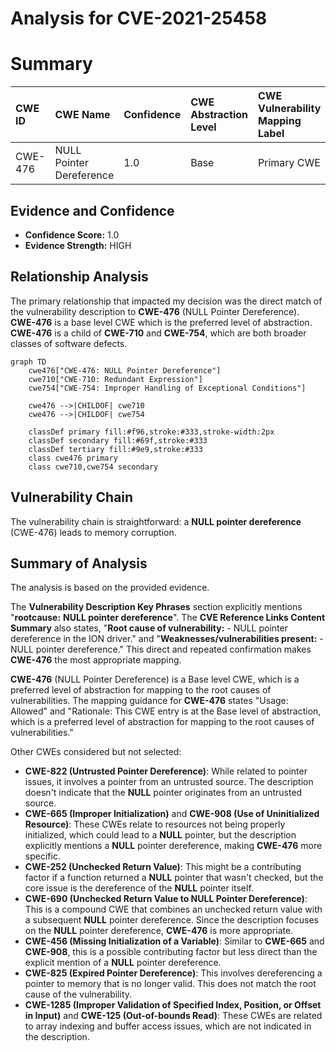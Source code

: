 # Analysis for CVE-2021-25458

# Summary
| CWE ID  | CWE Name                                                | Confidence | CWE Abstraction Level | CWE Vulnerability Mapping Label | CWE-Vulnerability Mapping Notes |
| :------- | :------------------------------------------------------ | :--------- | :-------------------- | :------------------------------ | :------------------------------ |
| CWE-476 | NULL Pointer Dereference                                | 1.0       | Base                  | Primary CWE                     | Allowed                       |

## Evidence and Confidence

*   **Confidence Score:** 1.0
*   **Evidence Strength:** HIGH

## Relationship Analysis
The primary relationship that impacted my decision was the direct match of the vulnerability description to **CWE-476** (NULL Pointer Dereference). **CWE-476** is a base level CWE which is the preferred level of abstraction. **CWE-476** is a child of **CWE-710** and **CWE-754**, which are both broader classes of software defects.

```mermaid
graph TD
    cwe476["CWE-476: NULL Pointer Dereference"]
    cwe710["CWE-710: Redundant Expression"]
    cwe754["CWE-754: Improper Handling of Exceptional Conditions"]

    cwe476 -->|CHILDOF| cwe710
    cwe476 -->|CHILDOF| cwe754

    classDef primary fill:#f96,stroke:#333,stroke-width:2px
    classDef secondary fill:#69f,stroke:#333
    classDef tertiary fill:#9e9,stroke:#333
    class cwe476 primary
    class cwe710,cwe754 secondary
```

## Vulnerability Chain
The vulnerability chain is straightforward: a **NULL pointer dereference** (CWE-476) leads to memory corruption.

## Summary of Analysis
The analysis is based on the provided evidence.

The **Vulnerability Description Key Phrases** section explicitly mentions "**rootcause:** **NULL pointer dereference**". The **CVE Reference Links Content Summary** also states, "**Root cause of vulnerability:** - NULL pointer dereference in the ION driver." and "**Weaknesses/vulnerabilities present:** - NULL pointer dereference." This direct and repeated confirmation makes **CWE-476** the most appropriate mapping.

**CWE-476** (NULL Pointer Dereference) is a Base level CWE, which is a preferred level of abstraction for mapping to the root causes of vulnerabilities. The mapping guidance for **CWE-476** states "Usage: Allowed" and "Rationale: This CWE entry is at the Base level of abstraction, which is a preferred level of abstraction for mapping to the root causes of vulnerabilities."

Other CWEs considered but not selected:

*   **CWE-822 (Untrusted Pointer Dereference)**: While related to pointer issues, it involves a pointer from an untrusted source. The description doesn't indicate that the **NULL** pointer originates from an untrusted source.
*   **CWE-665 (Improper Initialization)** and **CWE-908 (Use of Uninitialized Resource)**: These CWEs relate to resources not being properly initialized, which could lead to a **NULL** pointer, but the description explicitly mentions a **NULL** pointer dereference, making **CWE-476** more specific.
*   **CWE-252 (Unchecked Return Value)**: This might be a contributing factor if a function returned a **NULL** pointer that wasn't checked, but the core issue is the dereference of the **NULL** pointer itself.
*   **CWE-690 (Unchecked Return Value to NULL Pointer Dereference)**: This is a compound CWE that combines an unchecked return value with a subsequent **NULL** pointer dereference. Since the description focuses on the **NULL** pointer dereference, **CWE-476** is more appropriate.
*   **CWE-456 (Missing Initialization of a Variable)**: Similar to **CWE-665** and **CWE-908**, this is a possible contributing factor but less direct than the explicit mention of a **NULL** pointer dereference.
*   **CWE-825 (Expired Pointer Dereference)**: This involves dereferencing a pointer to memory that is no longer valid. This does not match the root cause of the vulnerability.
*   **CWE-1285 (Improper Validation of Specified Index, Position, or Offset in Input)** and **CWE-125 (Out-of-bounds Read)**: These CWEs are related to array indexing and buffer access issues, which are not indicated in the description.